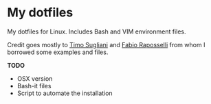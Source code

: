 My dotfiles
===========

My dotfiles for Linux. Includes Bash and VIM environment files. 

Credit goes mostly to [Timo Sugliani](https://twitter.com/tsugliani) and [Fabio Raposselli](https://twitter.com/fabiorapposelli) from whom I borrowed some examples and files. 

**TODO**
- OSX version
- Bash-it files
- Script to automate the installation
